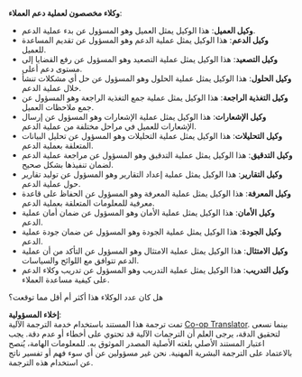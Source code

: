<!--
CO_OP_TRANSLATOR_METADATA:
{
  "original_hash": "5be7b05ac3220c4fb91e9bd5a37a3794",
  "translation_date": "2025-07-12T11:36:25+00:00",
  "source_file": "08-multi-agent/solution/solution.md",
  "language_code": "ar"
}
-->
**وكلاء مخصصون لعملية دعم العملاء**:

- **وكيل العميل**: هذا الوكيل يمثل العميل وهو المسؤول عن بدء عملية الدعم.
- **وكيل الدعم**: هذا الوكيل يمثل عملية الدعم وهو المسؤول عن تقديم المساعدة للعميل.
- **وكيل التصعيد**: هذا الوكيل يمثل عملية التصعيد وهو المسؤول عن رفع القضايا إلى مستوى دعم أعلى.
- **وكيل الحلول**: هذا الوكيل يمثل عملية الحلول وهو المسؤول عن حل أي مشكلات تنشأ خلال عملية الدعم.
- **وكيل التغذية الراجعة**: هذا الوكيل يمثل عملية جمع التغذية الراجعة وهو المسؤول عن جمع ملاحظات العميل.
- **وكيل الإشعارات**: هذا الوكيل يمثل عملية الإشعارات وهو المسؤول عن إرسال الإشعارات للعميل في مراحل مختلفة من عملية الدعم.
- **وكيل التحليلات**: هذا الوكيل يمثل عملية التحليلات وهو المسؤول عن تحليل البيانات المتعلقة بعملية الدعم.
- **وكيل التدقيق**: هذا الوكيل يمثل عملية التدقيق وهو المسؤول عن مراجعة عملية الدعم لضمان تنفيذها بشكل صحيح.
- **وكيل التقارير**: هذا الوكيل يمثل عملية إعداد التقارير وهو المسؤول عن توليد تقارير حول عملية الدعم.
- **وكيل المعرفة**: هذا الوكيل يمثل عملية المعرفة وهو المسؤول عن الحفاظ على قاعدة معرفية للمعلومات المتعلقة بعملية الدعم.
- **وكيل الأمان**: هذا الوكيل يمثل عملية الأمان وهو المسؤول عن ضمان أمان عملية الدعم.
- **وكيل الجودة**: هذا الوكيل يمثل عملية الجودة وهو المسؤول عن ضمان جودة عملية الدعم.
- **وكيل الامتثال**: هذا الوكيل يمثل عملية الامتثال وهو المسؤول عن التأكد من أن عملية الدعم تتوافق مع اللوائح والسياسات.
- **وكيل التدريب**: هذا الوكيل يمثل عملية التدريب وهو المسؤول عن تدريب وكلاء الدعم على كيفية مساعدة العملاء.

هل كان عدد الوكلاء هذا أكثر أم أقل مما توقعت؟

**إخلاء المسؤولية**:  
تمت ترجمة هذا المستند باستخدام خدمة الترجمة الآلية [Co-op Translator](https://github.com/Azure/co-op-translator). بينما نسعى لتحقيق الدقة، يرجى العلم أن الترجمات الآلية قد تحتوي على أخطاء أو عدم دقة. يجب اعتبار المستند الأصلي بلغته الأصلية المصدر الموثوق به. للمعلومات الهامة، يُنصح بالاعتماد على الترجمة البشرية المهنية. نحن غير مسؤولين عن أي سوء فهم أو تفسير ناتج عن استخدام هذه الترجمة.